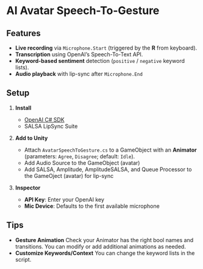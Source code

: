 # AI Avatar Speech-To-Gesture

## Features
- **Live recording** via `Microphone.Start` (triggered by the **R** from keyboard).
- **Transcription** using OpenAI’s Speech-To-Text API.
- **Keyword-based sentiment** detection (`positive` / `negative` keyword lists).
- **Audio playback**  with lip-sync after `Microphone.End`

## Setup

1. **Install**  
   - [OpenAI C# SDK](https://github.com/OpenAI/openai-dotnet)
   - SALSA LipSync Suite

1. **Add to Unity**  
   - Attach `AvatarSpeechToGesture.cs` to a GameObject with an **Animator** (parameters: `Agree`, `Disagree`; default: `Idle`).
   - Add Audio Source to the GameObject (avatar)
   - Add SALSA, Amplitude, AmplitudeSALSA, and Queue Processor to the GameOject (avatar) for lip-sync

3. **Inspector**  
   - **API Key**: Enter your OpenAI key  
   - **Mic Device**: Defaults to the first available microphone

## Tips

- **Gesture Animation** Check your Animator has the right bool names and transitions. You can modify or add additional animations as needed. 
- **Customize Keywords/Context** You can change the keyword lists in the script.

